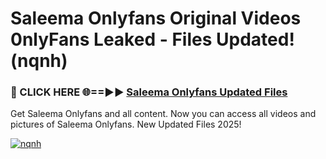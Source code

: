 # Saleema Onlyfans Original Videos 0nlyFans Leaked - Files Updated! (nqnh)

<h3>🔴 CLICK HERE 🌐==►► <a href="https://tinyurl.com/2m67pmp6" rel="nofollow">Saleema Onlyfans Updated Files</a></h3>

Get Saleema Onlyfans and all content. Now you can access all videos and pictures of Saleema Onlyfans. New Updated Files 2025!

[![nqnh](https://i.imgur.com/H4QAA4z.gif)](https://tinyurl.com/2m67pmp6)